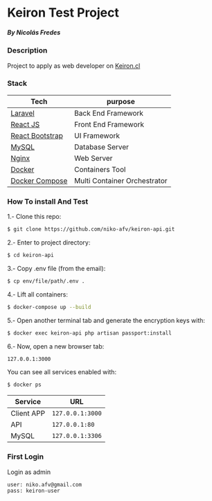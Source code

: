 # Keiron Test Project 

##### By Nicolás Fredes


### Description
Project to apply as web developer on [Keiron.cl](http://keiron.cl/) 


### Stack

| Tech | purpose |
| ------------- | ------------- |
| [Laravel](https://laravel.com/)  | Back End Framework  |
| [React JS](https://es.reactjs.org/)  | Front End Framework  |
| [React Bootstrap](https://react-bootstrap.github.io/)  | UI Framework  |
| [MySQL](https://www.mysql.com/)  | Database Server  |
| [Nginx](https://www.nginx.com/)  | Web Server  |
| [Docker](https://www.docker.com/)  | Containers Tool  |
| [Docker Compose](https://docs.docker.com/compose/)  | Multi Container Orchestrator  |

### How To install And Test
 
1.- Clone this repo:
```sh
$ git clone https://github.com/niko-afv/keiron-api.git
```

2.- Enter to project directory:
```sh
$ cd keiron-api
```

3.- Copy .env file (from the email):
```sh
$ cp env/file/path/.env .
```
4.- Lift all containers:
```sh
$ docker-compose up --build
```
5.- Open another terminal tab and generate the encryption keys with:
```sh
$ docker exec keiron-api php artisan passport:install
```
6.- Now, open a new browser tab:
```sh
127.0.0.1:3000
``` 
You can see all services enabled with:
```sh
$ docker ps
```

| Service | URL |
| ------------- | ------------- |
| Client APP  | ``` 127.0.0.1:3000 ```  |
| API  | ``` 127.0.0.1:80 ```  |
| MySQL  | ``` 127.0.0.1:3306 ```  |

### First Login
Login as admin
```
user: niko.afv@gmail.com
pass: keiron-user
``` 

